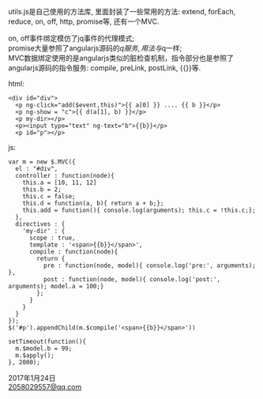 utils.js是自己使用的方法库, 里面封装了一些常用的方法: extend, forEach, reduce, on, off, http, promise等, 还有一个MVC.

on, off事件绑定模仿了jq事件的代理模式;    
promise大量参照了angularjs源码的$q服务,用法与$q一样;    
MVC数据绑定使用的是angularjs类似的脏检查机制，指令部分也是参照了angularjs源码的指令服务: compile, preLink, postLink, {{}}等.    


html:  

    <div id="div">
      <p ng-click="add($event,this)">{{ a[0] }} .... {{ b }}</p>    
      <p ng-show = "c">{{ d(a[1], b) }}</p>
      <p my-dir></p>
      <p><input type="text" ng-text="b">{{b}}</p>    
      <p id="p"></p>
  </div>
   
js:  

    var m = new $.MVC({
      el : "#div",
      controller : function(node){
        this.a = [10, 11, 12]
        this.b = 2;
        this.c = false;
        this.d = function(a, b){ return a + b;};
        this.add = function(){ console.log(arguments); this.c = !this.c;};
      },
      directives : {
        'my-dir' : {
          scope : true,
          template : '<span>{{b}}</span>',
          compile : function(node){
            return {
              pre : function(node, model){ console.log('pre:', arguments); },
              post : function(node, model){ console.log('post:', arguments); model.a = 100;}
            };
          }
        }
      }
    }); 
    $('#p').appendChild(m.$compile('<span>{{b}}</span>'))

    setTimeout(function(){
      m.$model.b = 99;
      m.$apply();
    }, 2000);
       


2017年1月24日    
2058029557@qq.com
